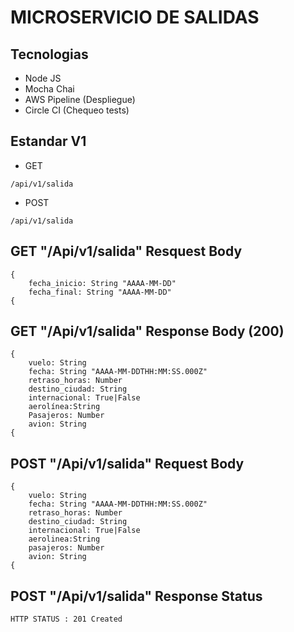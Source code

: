 # MICROSERVICIO DE SALIDAS

## Tecnologias

  * Node JS
  * Mocha Chai
  * AWS Pipeline (Despliegue)
  * Circle CI (Chequeo tests)
 
## Estandar V1
  * GET
        
```
/api/v1/salida

```
 * POST
 ```
/api/v1/salida

```


## GET "/Api/v1/salida" Resquest Body
```git status
{
    fecha_inicio: String "AAAA-MM-DD"
    fecha_final: String "AAAA-MM-DD"
{
```
## GET "/Api/v1/salida" Response Body (200)
```
{
    vuelo: String
    fecha: String "AAAA-MM-DDTHH:MM:SS.000Z"
    retraso_horas: Number
    destino_ciudad: String
    internacional: True|False
    aerolínea:String
    Pasajeros: Number
    avion: String
{
```
## POST "/Api/v1/salida" Request Body
```
{
    vuelo: String
    fecha: String "AAAA-MM-DDTHH:MM:SS.000Z"
    retraso_horas: Number
    destino_ciudad: String
    internacional: True|False
    aerolinea:String
    pasajeros: Number
    avion: String
{
```
## POST "/Api/v1/salida" Response Status
    HTTP STATUS : 201 Created
